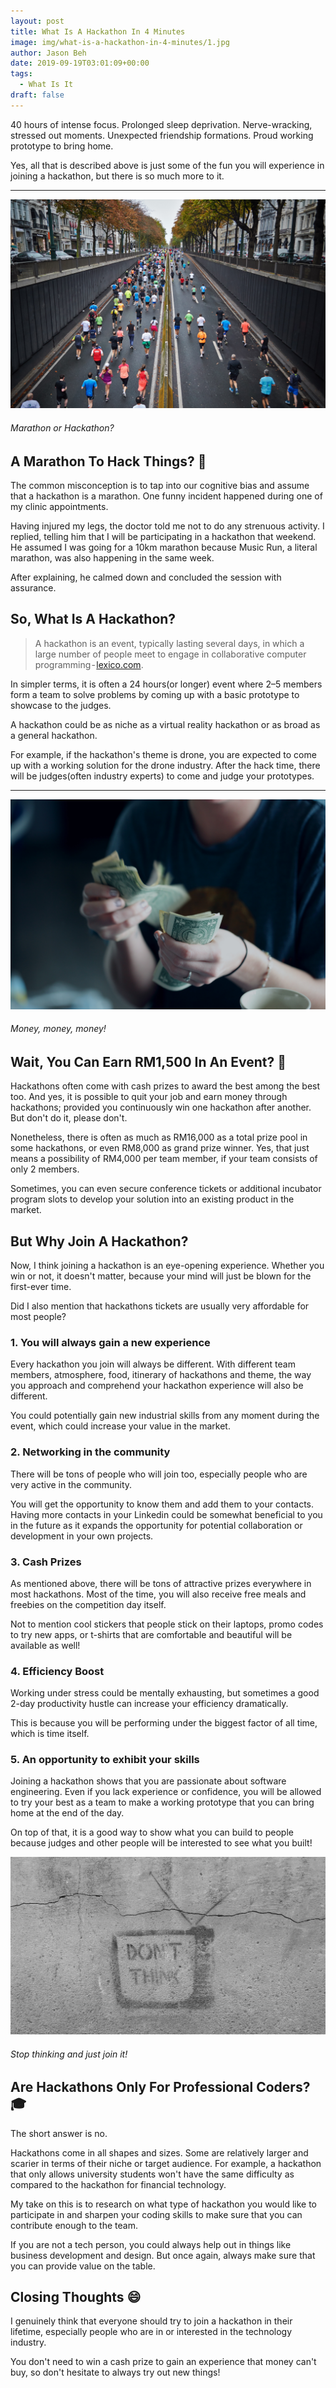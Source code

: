 ```yaml
---
layout: post
title: What Is A Hackathon In 4 Minutes
image: img/what-is-a-hackathon-in-4-minutes/1.jpg
author: Jason Beh
date: 2019-09-19T03:01:09+00:00
tags:
  - What Is It
draft: false
---
```


40 hours of intense focus. Prolonged sleep deprivation. Nerve-wracking, stressed out moments. Unexpected friendship formations. Proud working prototype to bring home.

Yes, all that is described above is just some of the fun you will experience in joining a hackathon, but there is so much more to it.

---

![marathon](img/what-is-a-hackathon-in-4-minutes/2.jpg)

###### Marathon or Hackathon?

## A Marathon To Hack Things? 🤔

The common misconception is to tap into our cognitive bias and assume that a hackathon is a marathon. One funny incident happened during one of my clinic appointments.

Having injured my legs, the doctor told me not to do any strenuous activity. I replied, telling him that I will be participating in a hackathon that weekend. He assumed I was going for a 10km marathon because Music Run, a literal marathon, was also happening in the same week.

After explaining, he calmed down and concluded the session with assurance.

## So, What Is A Hackathon?

> A hackathon is an event, typically lasting several days, in which a large number of people meet to engage in collaborative computer programming - [lexico.com](https://www.lexico.com/en/definition/hackathon).

In simpler terms, it is often a 24 hours(or longer) event where 2–5 members form a team to solve problems by coming up with a basic prototype to showcase to the judges.

A hackathon could be as niche as a virtual reality hackathon or as broad as a general hackathon.

For example, if the hackathon's theme is drone, you are expected to come up with a working solution for the drone industry. After the hack time, there will be judges(often industry experts) to come and judge your prototypes.

---

![money](img/what-is-a-hackathon-in-4-minutes/3.jpg)

###### Money, money, money!

## Wait, You Can Earn RM1,500 In An Event? 🤑

Hackathons often come with cash prizes to award the best among the best too. And yes, it is possible to quit your job and earn money through hackathons; provided you continuously win one hackathon after another. But don't do it, please don't.

Nonetheless, there is often as much as RM16,000 as a total prize pool in some hackathons, or even RM8,000 as grand prize winner. Yes, that just means a possibility of RM4,000 per team member, if your team consists of only 2 members.

Sometimes, you can even secure conference tickets or additional incubator program slots to develop your solution into an existing product in the market.

## But Why Join A Hackathon?

Now, I think joining a hackathon is an eye-opening experience. Whether you win or not, it doesn't matter, because your mind will just be blown for the first-ever time.

Did I also mention that hackathons tickets are usually very affordable for most people?

### 1. You will always gain a new experience

Every hackathon you join will always be different. With different team members, atmosphere, food, itinerary of hackathons and theme, the way you approach and comprehend your hackathon experience will also be different.

You could potentially gain new industrial skills from any moment during the event, which could increase your value in the market.

### 2. Networking in the community

There will be tons of people who will join too, especially people who are very active in the community.

You will get the opportunity to know them and add them to your contacts. Having more contacts in your Linkedin could be somewhat beneficial to you in the future as it expands the opportunity for potential collaboration or development in your own projects.

### 3. Cash Prizes

As mentioned above, there will be tons of attractive prizes everywhere in most hackathons. Most of the time, you will also receive free meals and freebies on the competition day itself.

Not to mention cool stickers that people stick on their laptops, promo codes to try new apps, or t-shirts that are comfortable and beautiful will be available as well!

### 4. Efficiency Boost

Working under stress could be mentally exhausting, but sometimes a good 2-day productivity hustle can increase your efficiency dramatically.

This is because you will be performing under the biggest factor of all time, which is time itself.

### 5. An opportunity to exhibit your skills

Joining a hackathon shows that you are passionate about software engineering. Even if you lack experience or confidence, you will be allowed to try your best as a team to make a working prototype that you can bring home at the end of the day.

On top of that, it is a good way to show what you can build to people because judges and other people will be interested to see what you built!

![Don't Think](img/what-is-a-hackathon-in-4-minutes/4.jpg)

###### Stop thinking and just join it!

## Are Hackathons Only For Professional Coders? 🎓

The short answer is no.

Hackathons come in all shapes and sizes. Some are relatively larger and scarier in terms of their niche or target audience. For example, a hackathon that only allows university students won't have the same difficulty as compared to the hackathon for financial technology.

My take on this is to research on what type of hackathon you would like to participate in and sharpen your coding skills to make sure that you can contribute enough to the team.

If you are not a tech person, you could always help out in things like business development and design. But once again, always make sure that you can provide value on the table.

## Closing Thoughts 😄

I genuinely think that everyone should try to join a hackathon in their lifetime, especially people who are in or interested in the technology industry.

You don't need to win a cash prize to gain an experience that money can't buy, so don't hesitate to always try out new things!
